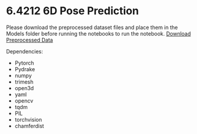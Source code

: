 # 6.4212 6D Pose Prediction

Please download the preprocessed dataset files and place them in the Models folder before running the notebooks to run the notebook.
<a href="https://drive.google.com/drive/folders/18yAtVYIA5WutNg4S30p1HPrH5LY1hDbE?usp=sharing">Download Preprocessed Data</a>


Dependencies:
<ul>
<li>Pytorch</li>
<li>Pydrake</li>
<li>numpy</li>
<li>trimesh</li>
<li>open3d</li>
<li>yaml</li>
<li>opencv</li>
<li>tqdm</li>
<li>PIL</li>
<li>torchvision</li>
<li>chamferdist</li>
